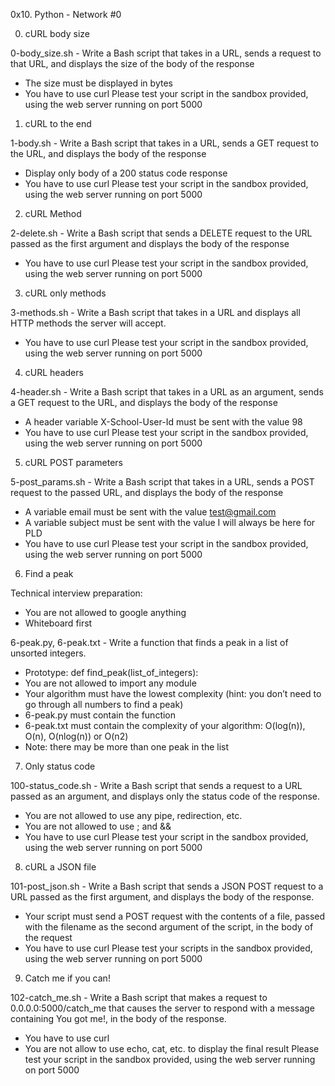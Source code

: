 0x10. Python - Network #0

0. cURL body size

0-body_size.sh - Write a Bash script that takes in a URL, sends a request to that URL, and displays the size of the body of the response

- The size must be displayed in bytes
- You have to use curl
Please test your script in the sandbox provided, using the web server running on port 5000


1. cURL to the end

1-body.sh - Write a Bash script that takes in a URL, sends a GET request to the URL, and displays the body of the response

- Display only body of a 200 status code response
- You have to use curl
Please test your script in the sandbox provided, using the web server running on port 5000


2. cURL Method

2-delete.sh - Write a Bash script that sends a DELETE request to the URL passed as the first argument and displays the body of the response

- You have to use curl
Please test your script in the sandbox provided, using the web server running on port 5000


3. cURL only methods

3-methods.sh - Write a Bash script that takes in a URL and displays all HTTP methods the server will accept.

- You have to use curl
Please test your script in the sandbox provided, using the web server running on port 5000


4. cURL headers

4-header.sh - Write a Bash script that takes in a URL as an argument, sends a GET request to the URL, and displays the body of the response

- A header variable X-School-User-Id must be sent with the value 98
- You have to use curl
Please test your script in the sandbox provided, using the web server running on port 5000


5. cURL POST parameters

5-post_params.sh - Write a Bash script that takes in a URL, sends a POST request to the passed URL, and displays the body of the response

- A variable email must be sent with the value test@gmail.com
- A variable subject must be sent with the value I will always be here for PLD
- You have to use curl
Please test your script in the sandbox provided, using the web server running on port 5000


6. Find a peak

Technical interview preparation:

- You are not allowed to google anything
- Whiteboard first

6-peak.py, 6-peak.txt - Write a function that finds a peak in a list of unsorted integers.

- Prototype: def find_peak(list_of_integers):
- You are not allowed to import any module
- Your algorithm must have the lowest complexity (hint: you don’t need to go through all numbers to find a peak)
- 6-peak.py must contain the function
- 6-peak.txt must contain the complexity of your algorithm: O(log(n)), O(n), O(nlog(n)) or O(n2)
- Note: there may be more than one peak in the list


7. Only status code

100-status_code.sh - Write a Bash script that sends a request to a URL passed as an argument, and displays only the status code of the response.

- You are not allowed to use any pipe, redirection, etc.
- You are not allowed to use ; and &&
- You have to use curl
Please test your script in the sandbox provided, using the web server running on port 5000


8. cURL a JSON file

101-post_json.sh - Write a Bash script that sends a JSON POST request to a URL passed as the first argument, and displays the body of the response.

- Your script must send a POST request with the contents of a file, passed with the filename as the second argument of the script, in the body of the request
- You have to use curl
Please test your scripts in the sandbox provided, using the web server running on port 5000


9. Catch me if you can!

102-catch_me.sh - Write a Bash script that makes a request to 0.0.0.0:5000/catch_me that causes the server to respond with a message containing You got me!, in the body of the response.

- You have to use curl
- You are not allow to use echo, cat, etc. to display the final result
Please test your script in the sandbox provided, using the web server running on port 5000
